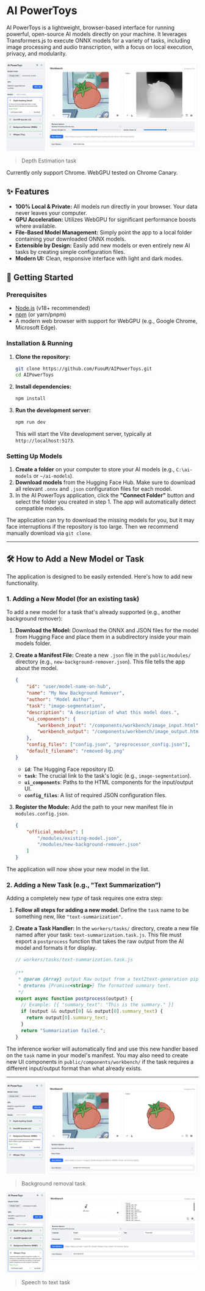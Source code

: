 # AI PowerToys

AI PowerToys is a lightweight, browser-based interface for running powerful, open-source AI models directly on your machine. It leverages Transformers.js to execute ONNX models for a variety of tasks, including image processing and audio transcription, with a focus on local execution, privacy, and modularity.

![alt text](assets/ui_depth.png)

> Depth Estimation task

Currently only support Chrome. WebGPU tested on Chrome Canary.

## ✨ Features

- **100% Local & Private:** All models run directly in your browser. Your data never leaves your computer.
- **GPU Acceleration:** Utilizes WebGPU for significant performance boosts where available.
- **File-Based Model Management:** Simply point the app to a local folder containing your downloaded ONNX models.
- **Extensible by Design:** Easily add new models or even entirely new AI tasks by creating simple configuration files.
- **Modern UI:** Clean, responsive interface with light and dark modes.

## 🚀 Getting Started

### Prerequisites

- [Node.js](https://nodejs.org/) (v18+ recommended)
- [npm](https://www.npmjs.com/) (or yarn/pnpm)
- A modern web browser with support for WebGPU (e.g., Google Chrome, Microsoft Edge).

### Installation & Running

1. **Clone the repository:**

    ```bash
    git clone https://github.com/FuouM/AIPowerToys.git
    cd AIPowerToys
    ```

2. **Install dependencies:**

    ```bash
    npm install
    ```

3. **Run the development server:**

    ```bash
    npm run dev
    ```

    This will start the Vite development server, typically at `http://localhost:5173`.

### Setting Up Models

1. **Create a folder** on your computer to store your AI models (e.g., `C:\ai-models` or `~/ai-models`).
2. **Download models** from the Hugging Face Hub. Make sure to download all relevant `.onnx` and `.json` configuration files for each model.
3. In the AI PowerToys application, click the **"Connect Folder"** button and select the folder you created in step 1. The app will automatically detect compatible models.

The application can try to download the missing models for you, but it may face interruptions if the repository is too large. Then we recommend manually download via `git clone`.

---

## 🛠️ How to Add a New Model or Task

The application is designed to be easily extended. Here's how to add new functionality.

### 1. Adding a New Model (for an existing task)

To add a new model for a task that's already supported (e.g., another background remover):

1. **Download the Model:** Download the ONNX and JSON files for the model from Hugging Face and place them in a subdirectory inside your main models folder.

2. **Create a Manifest File:** Create a new `.json` file in the `public/modules/` directory (e.g., `new-background-remover.json`). This file tells the app about the model.

    ```json
    {
        "id": "user/model-name-on-hub",
        "name": "My New Background Remover",
        "author": "Model Author",
        "task": "image-segmentation",
        "description": "A description of what this model does.",
        "ui_components": {
            "workbench_input": "/components/workbench/image_input.html",
            "workbench_output": "/components/workbench/image_output.html"
        },
        "config_files": ["config.json", "preprocessor_config.json"],
        "default_filename": "removed-bg.png"
    }
    ```

    - **`id`**: The Hugging Face repository ID.
    - **`task`**: The crucial link to the task's logic (e.g., `image-segmentation`).
    - **`ui_components`**: Paths to the HTML components for the input/output UI.
    - **`config_files`**: A list of required JSON configuration files.

3. **Register the Module:** Add the path to your new manifest file in `modules.config.json`.

    ```json
    {
        "official_modules": [
            "/modules/existing-model.json",
            "/modules/new-background-remover.json"
        ]
    }
    ```

The application will now show your new model in the list.

### 2. Adding a New Task (e.g., "Text Summarization")

Adding a completely new *type* of task requires one extra step:

1. **Follow all steps for adding a new model.** Define the `task` name to be something new, like `"text-summarization"`.

2. **Create a Task Handler:** In the `workers/tasks/` directory, create a new file named after your task: `text-summarization.task.js`. This file must export a `postprocess` function that takes the raw output from the AI model and formats it for display.

    ```javascript
    // workers/tasks/text-summarization.task.js

    /**
     * @param {Array} output Raw output from a text2text-generation pipeline.
     * @returns {Promise<string>} The formatted summary text.
     */
    export async function postprocess(output) {
      // Example: [{ "summary_text": "This is the summary." }]
      if (output && output[0] && output[0].summary_text) {
        return output[0].summary_text;
      }
      return "Summarization failed.";
    }
    ```

The inference worker will automatically find and use this new handler based on the `task` name in your model's manifest. You may also need to create new UI components in `public/components/workbench/` if the task requires a different input/output format than what already exists.

---

![alt text](assets/ui_matte.png)

> Background removal task

![alt text](assets/ui_asr.png)

> Speech to text task
